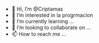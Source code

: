 - 👋 Hi, I’m @Criptamas
- 👀 I’m interested in  la progrmacion
- 🌱 I’m currently learning ...
- 💞️ I’m looking to collaborate on ...
- 📫 How to reach me ...

<!---
Criptamas/Criptamas is a ✨ special ✨ repository because its `README.md` (this file) appears on your GitHub profile.
You can click the Preview link to take a look at your changes.
--->
